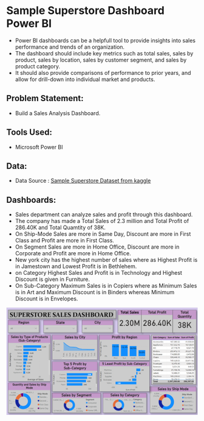 # Sample Superstore Dashboard Power BI

- Power BI dashboards can be a helpfull tool to provide insights into sales performance and trends of an organization.
- The dashboard should include key metrics such as total sales, sales by product, sales by location, sales by customer segment, and sales by product category.
- It should also provide comparisons of performance to prior years, and allow for drill-down into individual market and products.

## Problem Statement:
- Build a Sales Analysis Dashboard.

## Tools Used:
- Microsoft Power BI

## Data:
- Data Source : [Sample Superstore Dataset from kaggle](https://www.kaggle.com/datasets/bravehart101/sample-supermarket-dataset)

## Dashboards:
- Sales department can analyze sales and profit through this dashboard.
- The company has made a Total Sales of 2.3 million and Total Profit of 286.40K and Total Quamtity of 38K.
- On Ship-Mode Sales are more in Same Day, Discount are more in First Class and Profit are more in First Class.
- On Segment Sales are more in  Home Office, Discount are more in Corporate and Profit are more in Home Office.
- New york city has the highest number of sales where as Highest Profit is in Jamestown and Lowest Profit is in Bethlehem.
- on Category Highest Sales and Profit is in Technology and Highest Discount is given in Furniture.
- On Sub-Category Maximum Sales is in Copiers where as Minimum Sales is in Art and Maximum Discount is in Binders whereas Minimum Discount is in Envelopes.
  

![](https://github.com/ShivankUdayawal/Sample-Superstore-Dashboard-Power-BI/blob/main/Dashboard.png)
